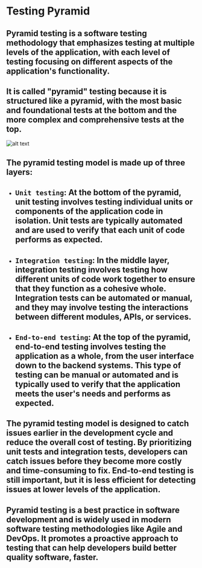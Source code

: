 # Testing Pyramid
## Pyramid testing is a software testing methodology that emphasizes testing at multiple levels of the application, with each level of testing focusing on different aspects of the application's functionality. 
## It is called "pyramid" testing because it is structured like a pyramid, with the most basic and foundational tests at the bottom and the more complex and comprehensive tests at the top.

![alt text](https://bit.ly/3EDTQQu)

## The pyramid testing model is made up of three layers:

- ## `Unit testing`: At the bottom of the pyramid, unit testing involves testing individual units or components of the application code in isolation. Unit tests are typically automated and are used to verify that each unit of code performs as expected.

- ## `Integration testing`: In the middle layer, integration testing involves testing how different units of code work together to ensure that they function as a cohesive whole. Integration tests can be automated or manual, and they may involve testing the interactions between different modules, APIs, or services.

- ## `End-to-end testing`: At the top of the pyramid, end-to-end testing involves testing the application as a whole, from the user interface down to the backend systems. This type of testing can be manual or automated and is typically used to verify that the application meets the user's needs and performs as expected.

## The pyramid testing model is designed to catch issues earlier in the development cycle and reduce the overall cost of testing. By prioritizing unit tests and integration tests, developers can catch issues before they become more costly and time-consuming to fix. End-to-end testing is still important, but it is less efficient for detecting issues at lower levels of the application.

## Pyramid testing is a best practice in software development and is widely used in modern software testing methodologies like Agile and DevOps. It promotes a proactive approach to testing that can help developers build better quality software, faster.
